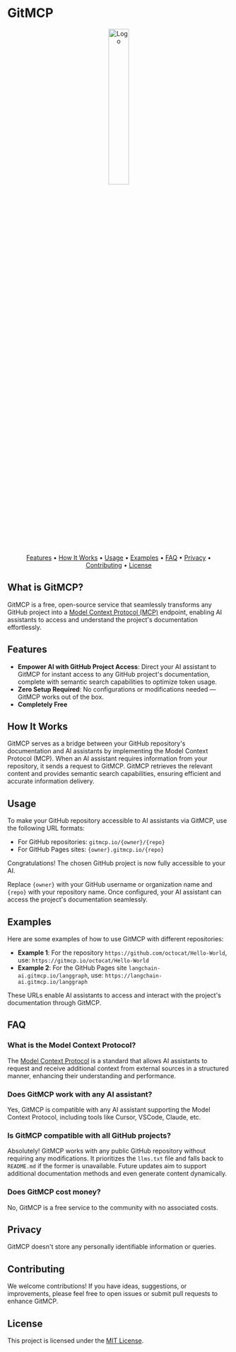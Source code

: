 # GitMCP

<p align="center">
  <picture>
  <source srcset="https://github.com/user-attachments/assets/3afe89b9-a06c-4a39-9362-197cbd16edc1" media="(prefers-color-scheme: light)">
  <source srcset="https://github.com/user-attachments/assets/49f70125-89a9-4508-86f6-11da0cb2b124" media="(prefers-color-scheme: dark)">
  <img src="logo-light.png" alt="Logo" width=30% height=30%">
</picture>
</p>

<p align="center">
  <a href="#features">Features</a> •
  <a href="#how-it-works">How It Works</a> •
  <a href="#usage">Usage</a> •
  <a href="#examples">Examples</a> •
  <a href="#faq">FAQ</a> •
  <a href="#privacy">Privacy</a> •
  <a href="#contributing">Contributing</a> •
  <a href="#license">License</a>
</p>

## What is GitMCP?

GitMCP is a free, open-source service that seamlessly transforms any GitHub project into a [Model Context Protocol (MCP)](https://modelcontextprotocol.github.io/) endpoint, enabling AI assistants to access and understand the project's documentation effortlessly.

## Features

- **Empower AI with GitHub Project Access**: Direct your AI assistant to GitMCP for instant access to any GitHub project's documentation, complete with semantic search capabilities to optimize token usage.
- **Zero Setup Required**: No configurations or modifications needed — GitMCP works out of the box.
- **Completely Free**

## How It Works

GitMCP serves as a bridge between your GitHub repository's documentation and AI assistants by implementing the Model Context Protocol (MCP). When an AI assistant requires information from your repository, it sends a request to GitMCP. GitMCP retrieves the relevant content and provides semantic search capabilities, ensuring efficient and accurate information delivery.

## Usage

To make your GitHub repository accessible to AI assistants via GitMCP, use the following URL formats:

- For GitHub repositories: `gitmcp.io/{owner}/{repo}` 
- For GitHub Pages sites: `{owner}.gitmcp.io/{repo}`

Congratulations! The chosen GitHub project is now fully accessible to your AI.

Replace `{owner}` with your GitHub username or organization name and `{repo}` with your repository name. Once configured, your AI assistant can access the project's documentation seamlessly.

## Examples

Here are some examples of how to use GitMCP with different repositories:

- **Example 1**: For the repository `https://github.com/octocat/Hello-World`, use: `https://gitmcp.io/octocat/Hello-World`
- **Example 2**: For the GitHub Pages site `langchain-ai.gitmcp.io/langgraph`, use: `https://langchain-ai.gitmcp.io/langgraph`

These URLs enable AI assistants to access and interact with the project's documentation through GitMCP.

## FAQ

### What is the Model Context Protocol?

The [Model Context Protocol](https://modelcontextprotocol.github.io/) is a standard that allows AI assistants to request and receive additional context from external sources in a structured manner, enhancing their understanding and performance.

### Does GitMCP work with any AI assistant?

Yes, GitMCP is compatible with any AI assistant supporting the Model Context Protocol, including tools like Cursor, VSCode, Claude, etc.

### Is GitMCP compatible with all GitHub projects?

Absolutely! GitMCP works with any public GitHub repository without requiring any modifications. It prioritizes the `llms.txt` file and falls back to `README.md` if the former is unavailable. Future updates aim to support additional documentation methods and even generate content dynamically.

### Does GitMCP cost money?

No, GitMCP is a free service to the community with no associated costs.

## Privacy

GitMCP doesn't store any personally identifiable information or queries.

## Contributing

We welcome contributions! If you have ideas, suggestions, or improvements, please feel free to open issues or submit pull requests to enhance GitMCP.

## License

This project is licensed under the [MIT License](LICENSE).
